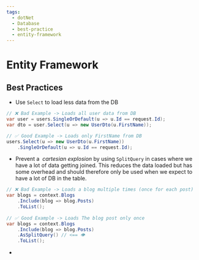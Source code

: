 ```yaml
---
tags:
  - dotNet
  - Database
  - best-practice
  - entity-framework
---
```


# Entity Framework

## Best Practices

 - Use `Select` to load less data from the DB
```csharp
// ❌ Bad Example -> Loads all user data from DB
var user = users.SingleOrDefault(u => u.Id == request.Id);
var dto = user.Select(u => new UserDto(u.FirstName));

// ✅ Good Example -> Loads only FirstName from DB
users.Select(u => new UserDto(u.FirstName))
	.SingleOrDefault(u => u.Id == request.Id);
```
 - Prevent a  *cartesian explosion* by using `SplitQuery` in cases where we have a lot of data getting joined. This reduces the data loaded but has some overhead and should therefore only be used when we expect to have a lot of DB in the table.
```csharp
// ❌ Bad Example -> Loads a blog multiple times (once for each post)
var blogs = context.Blogs
	.Include(blog => blog.Posts)
	.ToList();
	
// ✅ Good Example -> Loads The blog post only once
var blogs = context.Blogs
	.Include(blog => blog.Posts)
	.AsSplitQuery() // <== 👁️
	.ToList();
```
- ````
